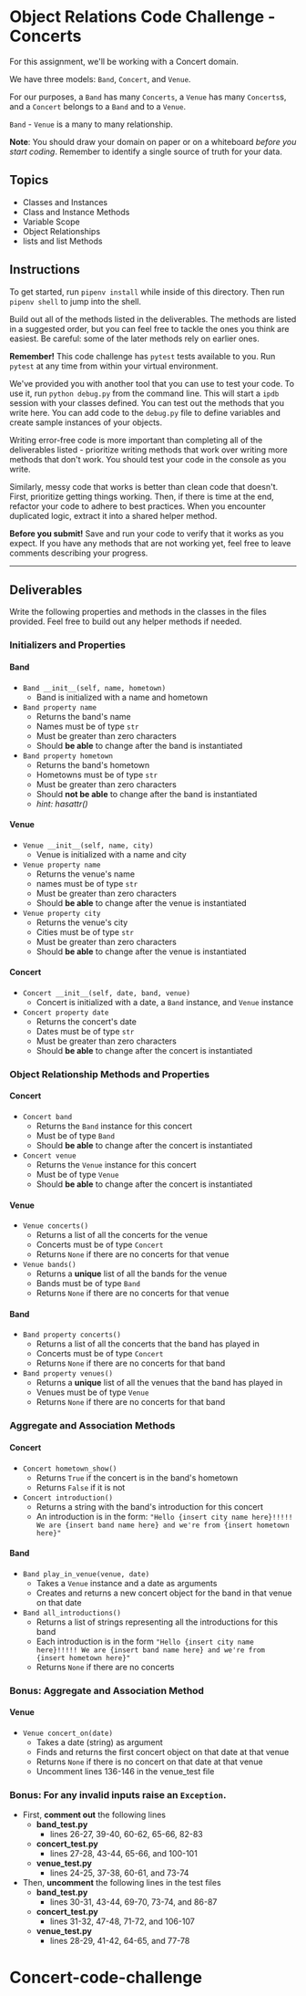 # Object Relations Code Challenge - Concerts

For this assignment, we'll be working with a Concert domain.

We have three models: `Band`, `Concert`, and `Venue`.

For our purposes, a `Band` has many `Concerts`, a `Venue` has many `Concerts`s,
and a `Concert` belongs to a `Band` and to a `Venue`.

`Band` - `Venue` is a many to many relationship.

**Note**: You should draw your domain on paper or on a whiteboard _before you
start coding_. Remember to identify a single source of truth for your data.

## Topics

- Classes and Instances
- Class and Instance Methods
- Variable Scope
- Object Relationships
- lists and list Methods

## Instructions

To get started, run `pipenv install` while inside of this directory. Then run
`pipenv shell` to jump into the shell.

Build out all of the methods listed in the deliverables. The methods are listed
in a suggested order, but you can feel free to tackle the ones you think are
easiest. Be careful: some of the later methods rely on earlier ones.

**Remember!** This code challenge has `pytest` tests available to you. Run
`pytest` at any time from within your virtual environment.

We've provided you with another tool that you can use to test your code. To use
it, run `python debug.py` from the command line. This will start a `ipdb`
session with your classes defined. You can test out the methods that you write
here. You can add code to the `debug.py` file to define variables and create
sample instances of your objects.

Writing error-free code is more important than completing all of the
deliverables listed - prioritize writing methods that work over writing more
methods that don't work. You should test your code in the console as you write.

Similarly, messy code that works is better than clean code that doesn't. First,
prioritize getting things working. Then, if there is time at the end, refactor
your code to adhere to best practices. When you encounter duplicated logic,
extract it into a shared helper method.

**Before you submit!** Save and run your code to verify that it works as you
expect. If you have any methods that are not working yet, feel free to leave
comments describing your progress.

---

## Deliverables

Write the following properties and methods in the classes in the files provided.
Feel free to build out any helper methods if needed.

### Initializers and Properties

#### Band

- `Band __init__(self, name, hometown)`
  - Band is initialized with a name and hometown
- `Band property name`
  - Returns the band's name
  - Names must be of type `str`
  - Must be greater than zero characters
  - Should **be able** to change after the band is instantiated
- `Band property hometown`
  - Returns the band's hometown
  - Hometowns must be of type `str`
  - Must be greater than zero characters
  - Should **not be able** to change after the band is instantiated
  - _hint: hasattr()_

#### Venue

- `Venue __init__(self, name, city)`
  - Venue is initialized with a name and city
- `Venue property name`
  - Returns the venue's name
  - names must be of type `str`
  - Must be greater than zero characters
  - Should **be able** to change after the venue is instantiated
- `Venue property city`
  - Returns the venue's city
  - Cities must be of type `str`
  - Must be greater than zero characters
  - Should **be able** to change after the venue is instantiated

#### Concert

- `Concert __init__(self, date, band, venue)`
  - Concert is initialized with a date, a `Band` instance, and `Venue` instance
- `Concert property date`
  - Returns the concert's date
  - Dates must be of type `str`
  - Must be greater than zero characters
  - Should **be able** to change after the concert is instantiated

### Object Relationship Methods and Properties

#### Concert

- `Concert band`
  - Returns the `Band` instance for this concert
  - Must be of type `Band`
  - Should **be able** to change after the concert is instantiated
- `Concert venue`
  - Returns the `Venue` instance for this concert
  - Must be of type `Venue`
  - Should **be able** to change after the concert is instantiated

#### Venue

- `Venue concerts()`
  - Returns a list of all the concerts for the venue
  - Concerts must be of type `Concert`
  - Returns `None` if there are no concerts for that venue
- `Venue bands()`
  - Returns a **unique** list of all the bands for the venue
  - Bands must be of type `Band`
  - Returns `None` if there are no concerts for that venue

#### Band

- `Band property concerts()`
  - Returns a list of all the concerts that the band has played in
  - Concerts must be of type `Concert`
  - Returns `None` if there are no concerts for that band
- `Band property venues()`
  - Returns a **unique** list of all the venues that the band has played in
  - Venues must be of type `Venue`
  - Returns `None` if there are no concerts for that band

### Aggregate and Association Methods

#### Concert

- `Concert hometown_show()`
  - Returns `True` if the concert is in the band's hometown
  - Returns `False` if it is not
- `Concert introduction()`
  - Returns a string with the band's introduction for this concert
  - An introduction is in the form:
    `"Hello {insert city name here}!!!!! We are {insert band name here} and we're from {insert hometown here}"`

#### Band

- `Band play_in_venue(venue, date)`
  - Takes a `Venue` instance and a date as arguments
  - Creates and returns a new concert object for the band in that venue on that
    date
- `Band all_introductions()`
  - Returns a list of strings representing all the introductions for this band
  - Each introduction is in the form
    `"Hello {insert city name here}!!!!! We are {insert band name here} and we're from {insert hometown here}"`
  - Returns `None` if there are no concerts

### Bonus: Aggregate and Association Method

#### Venue

- `Venue concert_on(date)`
  - Takes a date (string) as argument
  - Finds and returns the first concert object on that date at that venue
  - Returns `None` if there is no concert on that date at that venue
  - Uncomment lines 136-146 in the venue_test file

### Bonus: For any invalid inputs raise an `Exception`.

- First, **comment out** the following lines
  - **band_test.py**
    - lines 26-27, 39-40, 60-62, 65-66, 82-83
  - **concert_test.py**
    - lines 27-28, 43-44, 65-66, and 100-101
  - **venue_test.py**
    - lines 24-25, 37-38, 60-61, and 73-74
- Then, **uncomment** the following lines in the test files
  - **band_test.py**
    - lines 30-31, 43-44, 69-70, 73-74, and 86-87
  - **concert_test.py**
    - lines 31-32, 47-48, 71-72, and 106-107
  - **venue_test.py**
    - lines 28-29, 41-42, 64-65, and 77-78
# Concert-code-challenge

